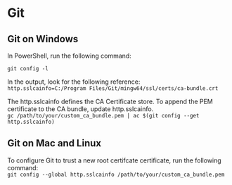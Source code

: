# Git

## Git on Windows
In PowerShell, run the following command:

```git config -l```

In the output, look for the following reference:\
```http.sslcainfo=C:/Program Files/Git/mingw64/ssl/certs/ca-bundle.crt```

The http.sslcainfo defines the CA Certificate store. To append the PEM certificate to the CA bundle, update http.sslcainfo. \
```gc /path/to/your/custom_ca_bundle.pem | ac $(git config --get http.sslcainfo)```

## Git on Mac and Linux
To configure Git to trust a new root certifcate certificate, run the following command:\
```git config --global http.sslcainfo /path/to/your/custom_ca_bundle.pem```

